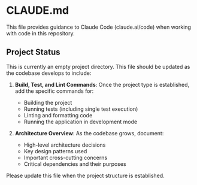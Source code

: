 # CLAUDE.md

This file provides guidance to Claude Code (claude.ai/code) when working with code in this repository.

## Project Status

This is currently an empty project directory. This file should be updated as the codebase develops to include:

1. **Build, Test, and Lint Commands**: Once the project type is established, add the specific commands for:
   - Building the project
   - Running tests (including single test execution)
   - Linting and formatting code
   - Running the application in development mode

2. **Architecture Overview**: As the codebase grows, document:
   - High-level architecture decisions
   - Key design patterns used
   - Important cross-cutting concerns
   - Critical dependencies and their purposes

Please update this file when the project structure is established.